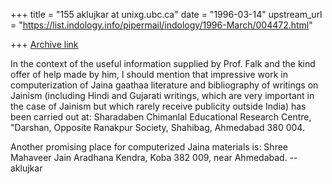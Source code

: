 +++
title = "155 aklujkar at unixg.ubc.ca"
date = "1996-03-14"
upstream_url = "https://list.indology.info/pipermail/indology/1996-March/004472.html"

+++
[Archive link](https://list.indology.info/pipermail/indology/1996-March/004472.html)

In the context of the useful information supplied by Prof. Falk and the
kind offer of help made by him, I should mention that impressive work in
computerization of Jaina gaathaa literature and bibliography of writings on
Jainism (including Hindi and Gujarati writings, which are very important in
the case of Jainism but which rarely receive publicity outside India) has
been carried out at: Sharadaben Chimanlal Educational Research Centre,
"Darshan,  Opposite Ranakpur Society, Shahibag, Ahmedabad 380 004. 

Another promising place for computerized Jaina materials is: Shree Mahaveer
Jain Aradhana Kendra, Koba 382 009, near Ahmedabad.  -- aklujkar





